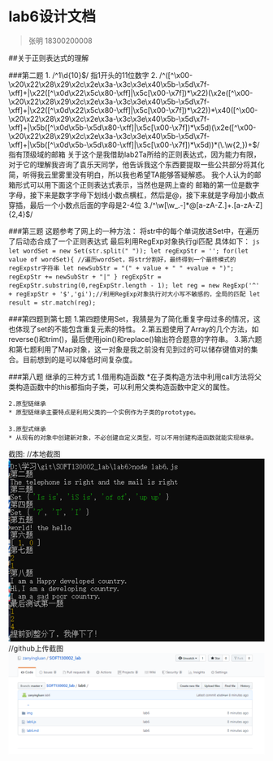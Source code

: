 # lab6设计文档

>张明 18300200008

##关于正则表达式的理解

###第二题
	1. /^1\d{10}$/ 指1开头的11位数字
	2. /^([^\x00-\x20\x22\x28\x29\x2c\x2e\x3a-\x3c\x3e\x40\x5b-\x5d\x7f-\xff]+|\x22([^\x0d\x22\x5c\x80-\xff]|\x5c[\x00-\x7f])*\x22)(\x2e([^\x00-\x20\x22\x28\x29\x2c\x2e\x3a-\x3c\x3e\x40\x5b-\x5d\x7f-\xff]+|\x22([^\x0d\x22\x5c\x80-\xff]|\x5c[\x00-\x7f])*\x22))*\x40([^\x00-\x20\x22\x28\x29\x2c\x2e\x3a-\x3c\x3e\x40\x5b-\x5d\x7f-\xff]+|\x5b([^\x0d\x5b-\x5d\x80-\xff]|\x5c[\x00-\x7f])*\x5d)(\x2e([^\x00-\x20\x22\x28\x29\x2c\x2e\x3a-\x3c\x3e\x40\x5b-\x5d\x7f-\xff]+|\x5b([^\x0d\x5b-\x5d\x80-\xff]|\x5c[\x00-\x7f])*\x5d))*(\.\w{2,})+$/ 指有顶级域的邮箱
	关于这个是我借助lab2Ta所给的正则表达式，因为能力有限，对于它的理解我咨询了袁乐天同学，他告诉我这个东西要提取一些公共部分将其化简，听得我云里雾里没有明白，所以我也希望TA能够答疑解惑。
	我个人认为的邮箱形式可以用下面这个正则表达式表示，当然也是网上查的
	邮箱的第一位是数字字母，接下来是数字字母下划线小数点横杠，然后是@，接下来就是字母加小数点穿插，最后一个小数点后面的字母是2-4位
	3./^\w[\w_\.-]*@[a-zA-Z\.]+\.[a-zA-Z]{2,4}$/
	
###第三题
	这题参考了网上的一种方法：
	将str中的每个单词放进Set中，在遍历了后动态合成了一个正则表达式
	最后利用RegExp对象执行gi匹配
	具体如下：
	```js
	let wordSet = new Set(str.split(" "));
    let regExpStr = '';
    for(let value of wordSet){ //遍历wordSet，将str分割好，最终得到一个最终模式的regExpstr字符串
        let newSubStr = "(" + value + " " +value + ")";
        regExpStr += newSubStr + "|"
    }
    regExpStr = regExpStr.substring(0,regExpStr.length - 1);
    let reg = new RegExp('^' + regExpStr + '$','gi');//利用RegExp对象执行对大小写不敏感的，全局的匹配
    let result = str.match(reg);
	```

###第四题到第七题
	1.第四题使用Set，我猜是为了简化重复字母过多的情况，这也体现了set的不能包含重复元素的特性。
	2.第五题使用了Array的几个方法，如reverse()和trim()，最后使用join()和replace()输出符合题意的字符串。
	3.第六题和第七题利用了Map对象，这一对象是我之前没有见到过的可以储存键值对的集合。目前想到的是可以降低时间复杂度。

###第八题
	继承的三种方式
	1.借用构造函数
    *在子类构造方法中利用call方法将父类构造函数中的this都指向子类，可以利用父类构造函数中定义的属性。
    
  	2.原型链继承
    * 原型链继承主要特点是利用父类的一个实例作为子类的prototype。
    
 	3.原型式继承
    * 从现有的对象中创建新对象，不必创建自定义类型，可以不用创建构造函数就能实现继承。
 
截图:
//本地截图
![](img/1.jpg)
//github上传截图
![](img/2.jpg)